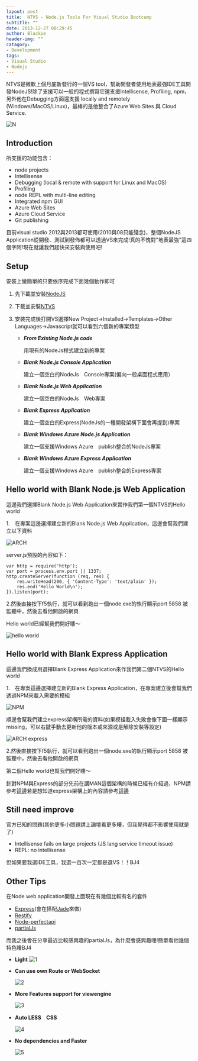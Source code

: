 ```yaml
---
layout: post
title:  NTVS - Node.js Tools For Visual Studio Bootcamp
subtitle: ""
date: 2013-12-27 00:29:45
author: Blackie
header-img: ""
catagory:
- Development
tags:
- Visual Studio
- Nodejs
---
```


NTVS是微軟上個月底新發行的一個VS tool，幫助開發者使用地表最強IDE工具開發NodeJS!除了支援可以一般的程式撰寫它還支援Intellisense, Profiling, npm，另外他在Debugging方面還支援 locally and remotely (Windows/MacOS/Linux)，最棒的是他整合了Azure Web Sites 與 Cloud Service.

<!-- More -->

![N](https://dl.dropboxusercontent.com/u/20925528/%E6%8A%80%E8%A1%93Blog/blogs/20131227/Codeplex%20Logo.png)

## Introduction

所支援的功能包含：

- node projects
- Intellisense
- Debugging (local & remote with support for Linux and MacOS)
- Profiling
- node REPL with multi-line editing
- Integrated npm GUI
- Azure Web Sites
- Azure Cloud Service
- Git publishing

目前visual studio 2012與2013都可使用(2010與08只能殘念)，整個NodeJS Application從開發、測試到發佈都可以透過VS來完成!真的不愧對"地表最強"這四個字阿!現在就讓我們趕快來安裝與使用吧!

## Setup

安裝上蠻簡單的只要依序完成下面幾個動作即可

1. 先下載並安裝[NodeJS](http://nodejs.org/)
2. 下載並安裝[NTVS](https://nodejstools.codeplex.com/releases)
3. 安裝完成後打開VS選擇New Project->Installed->Templates->Other Languages->Javascript就可以看到六個新的專案類型

	- <em>**From Existing Node.js code**</em>

		用現有的NodeJs程式建立新的專案	 	

	- <em>**Blank Node.js Console Application**</em>

		建立一個空白的NodeJs　Console專案(偏向一般桌面程式應用）

	- <em>**Blank Node.js Web Application**</em>

		建立一個空白的NodeJs　Web專案

	- <em>**Blank Express Application**</em>

		建立一個空白的Express(NodeJs的一種開發架構下面會再提到)專案

	- <em>**Blank Windows Azure Node.js Application**</em>

		建立一個支援Windows Azure　publish整合的NodeJs專案

	- <em>**Blank Windows Azure Express Application**</em>

		建立一個支援Windows Azure　publish整合的Express專案


## Hello world with Blank Node.js Web Application

這邊我們選擇Blank Node.js Web Application來實作我們第一個NTVS的Hello world

1.　在專案這邊選擇建立新的Blank Node.js Web Application，這邊會幫我們建立以下資料

![ARCH](https://dl.dropboxusercontent.com/u/20925528/%E6%8A%80%E8%A1%93Blog/blogs/20131227/Arch.PNG)

server.js預設的內容如下：

	var http = require('http');
	var port = process.env.port || 1337;
	http.createServer(function (req, res) {
	    res.writeHead(200, { 'Content-Type': 'text/plain' });
	    res.end('Hello World\n');
	}).listen(port);

2.然後直接按下f5執行，就可以看到跑出一個node.exe的執行顯示port 5858 被監聽中，然後去看他開啟的網頁

Hello world已經幫我們開好瞜～

![hello world](https://dl.dropboxusercontent.com/u/20925528/%E6%8A%80%E8%A1%93Blog/blogs/20131227/hello%20world.PNG)

## Hello world with Blank Express Application

這邊我們換成用選擇Blank Express Application來作我們第二個NTVS的Hello world

1.　在專案這邊選擇建立新的Blank Express Application，在專案建立後會幫我們透過NPM來載入需要的模組

![NPM](https://dl.dropboxusercontent.com/u/20925528/%E6%8A%80%E8%A1%93Blog/blogs/20131227/npm%20update.PNG)

順邊會幫我們建立express架構所需的資料(如果模組載入失敗會像下圖一樣顯示missing，可以右鍵手動去更新他的版本或來源或是解除安裝等設定)

![ARCH express](https://dl.dropboxusercontent.com/u/20925528/%E6%8A%80%E8%A1%93Blog/blogs/20131227/Arch%20express.PNG)

2.然後直接按下f5執行，就可以看到跑出一個node.exe的執行顯示port 5858 被監聽中，然後去看他開啟的網頁

第二個Hello world也幫我們開好瞜～

針對NPM與Express的部分先前在講MAN這個架構的時候已經有介紹過，NPM請參考[這邊](http://www.dotblogs.com.tw/blackie1019/archive/2013/10/23/125248.aspx)若是想知道express架構上的內容請參考[這邊](http://www.dotblogs.com.tw/blackie1019/archive/2013/10/23/125249.aspx)

## Still need improve

官方已知的問題(其他更多小問題請上論壇看更多瞜，但我覺得都不影響使用就是了)

- Intellisense fails on large projects (JS lang service timeout issue)
- REPL: no intellisense

但如果要我選IDE工具，我選一百次一定都是選VS！！BJ4

## Other Tips

在Node web application開發上面現在有幾個比較有名的套件

- [Express](http://expressjs.com/)(會在搭配[Jade](http://jade-lang.com/)來做)
- [Restify](http://mcavage.me/node-restify/)
- [Node-perfectapi](http://perfectapi.github.io/node-perfectapi/)
- [partialJs](http://www.partialjs.com/)

而我之後會在分享最近比較感興趣的partialJs，為什麼會感興趣哩!簡單看他幾個特色瞜BJ4

-	**Light**
	![1](https://dl.dropboxusercontent.com/u/20925528/%E6%8A%80%E8%A1%93Blog/blogs/20131227/compare_1.PNG)

-	**Can use own Route or WebSocket**

	![2](https://dl.dropboxusercontent.com/u/20925528/%E6%8A%80%E8%A1%93Blog/blogs/20131227/compare_2.PNG)

-	**More Features support for viewengine**

	![3](https://dl.dropboxusercontent.com/u/20925528/%E6%8A%80%E8%A1%93Blog/blogs/20131227/compare_3.PNG)

-	**Auto LESS　CSS**

	![4](https://dl.dropboxusercontent.com/u/20925528/%E6%8A%80%E8%A1%93Blog/blogs/20131227/compare_4.PNG)

-	**No dependencies and Faster**

	![5](https://dl.dropboxusercontent.com/u/20925528/%E6%8A%80%E8%A1%93Blog/blogs/20131227/compare_5.PNG)
